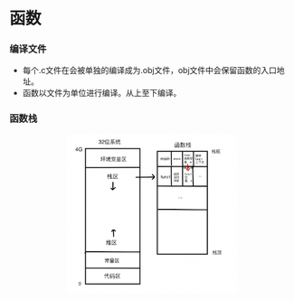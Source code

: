 # 函数

### 编译文件

- 每个.c文件在会被单独的编译成为.obj文件，obj文件中会保留函数的入口地址。
- 函数以文件为单位进行编译。从上至下编译。

### 函数栈

<div align="middle">

<img src="./images/stack1.png" width=300>

</div>